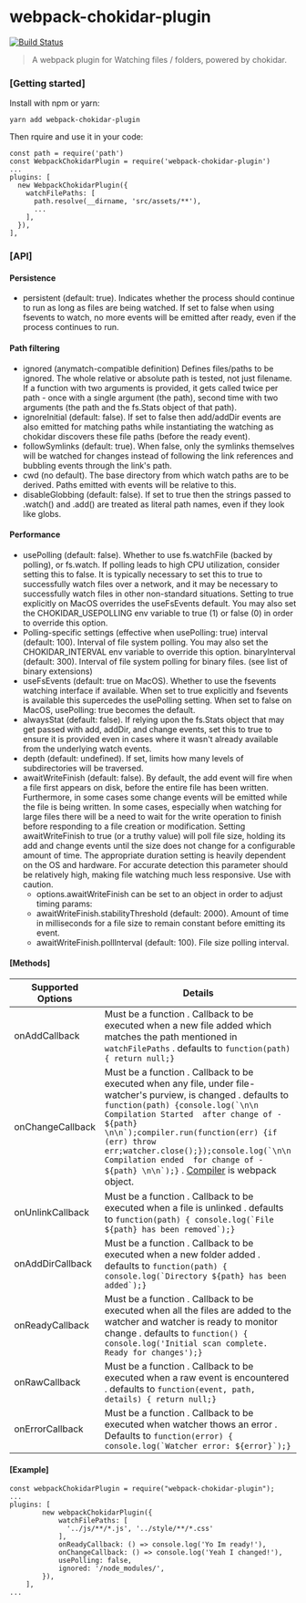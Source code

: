 # webpack-chokidar-plugin

[![Build Status](https://travis-ci.org/Chance722/webpack-chokidar-plugin.svg?branch=master)](https://travis-ci.org/Chance722/webpack-chokidar-plugin)

> A webpack plugin for Watching files / folders, powered by chokidar. 

### [Getting started]

Install with npm or yarn:
```
yarn add webpack-chokidar-plugin
```

Then rquire and use it in your code:
```
const path = require('path')
const WebpackChokidarPlugin = require('webpack-chokidar-plugin')
...
plugins: [
  new WebpackChokidarPlugin({
    watchFilePaths: [
      path.resolve(__dirname, 'src/assets/**'),
      ...
    ],
  }),
],
```

### [API]

#### Persistence
- persistent (default: true). Indicates whether the process should continue to run as long as files are being watched. If set to false when using fsevents to watch, no more events will be emitted after ready, even if the process continues to run.

#### Path filtering
- ignored (anymatch-compatible definition) Defines files/paths to be ignored. The whole relative or absolute path is tested, not just filename. If a function with two arguments is provided, it gets called twice per path - once with a single argument (the path), second time with two arguments (the path and the fs.Stats object of that path).
- ignoreInitial (default: false). If set to false then add/addDir events are also emitted for matching paths while instantiating the watching as chokidar discovers these file paths (before the ready event).
- followSymlinks (default: true). When false, only the symlinks themselves will be watched for changes instead of following the link references and bubbling events through the link's path.
- cwd (no default). The base directory from which watch paths are to be derived. Paths emitted with events will be relative to this.
- disableGlobbing (default: false). If set to true then the strings passed to .watch() and .add() are treated as literal path names, even if they look like globs.

#### Performance

- usePolling (default: false). Whether to use fs.watchFile (backed by polling), or fs.watch. If polling leads to high CPU utilization, consider setting this to false. It is typically necessary to set this to true to successfully watch files over a network, and it may be necessary to successfully watch files in other non-standard situations. Setting to true explicitly on MacOS overrides the useFsEvents default. You may also set the CHOKIDAR_USEPOLLING env variable to true (1) or false (0) in order to override this option.
- Polling-specific settings (effective when usePolling: true)
interval (default: 100). Interval of file system polling. You may also set the CHOKIDAR_INTERVAL env variable to override this option.
binaryInterval (default: 300). Interval of file system polling for binary files. (see list of binary extensions)
- useFsEvents (default: true on MacOS). Whether to use the fsevents watching interface if available. When set to true explicitly and fsevents is available this supercedes the usePolling setting. When set to false on MacOS, usePolling: true becomes the default.
- alwaysStat (default: false). If relying upon the fs.Stats object that may get passed with add, addDir, and change events, set this to true to ensure it is provided even in cases where it wasn't already available from the underlying watch events.
- depth (default: undefined). If set, limits how many levels of subdirectories will be traversed.
- awaitWriteFinish (default: false). By default, the add event will fire when a file first appears on disk, before the entire file has been written. Furthermore, in some cases some change events will be emitted while the file is being written. In some cases, especially when watching for large files there will be a need to wait for the write operation to finish before responding to a file creation or modification. Setting awaitWriteFinish to true (or a truthy value) will poll file size, holding its add and change events until the size does not change for a configurable amount of time. The appropriate duration setting is heavily dependent on the OS and hardware. For accurate detection this parameter should be relatively high, making file watching much less responsive. Use with caution.
   + options.awaitWriteFinish can be set to an object in order to adjust timing params:
   + awaitWriteFinish.stabilityThreshold (default: 2000). Amount of time in milliseconds for a file size to remain constant before emitting its event.
   + awaitWriteFinish.pollInterval (default: 100). File size polling interval.
  
#### [Methods]

Supported Options | Details
------------- | -------------
onAddCallback | Must be a function . Callback to be executed when a new file added which matches the path mentioned in `watchFilePaths` . defaults to ``` function(path) { return null;} ```
onChangeCallback | Must be a function . Callback to be executed when any file, under file-watcher's purview, is changed  . defaults to ``` function(path) {console.log(`\n\n Compilation Started  after change of - ${path} \n\n`);compiler.run(function(err) {if (err) throw err;watcher.close();});console.log(`\n\n Compilation ended  for change of - ${path} \n\n`);} ``` . [Compiler](https://github.com/webpack/docs/wiki/plugins) is webpack object.
onUnlinkCallback | Must be a function . Callback to be executed when a file is unlinked . defaults to ``` function(path) { console.log(`File ${path} has been removed`);} ```
onAddDirCallback | Must be a function . Callback to be executed when a new folder added . defaults to ``` function(path) { console.log(`Directory ${path} has been added`);} ```
onReadyCallback | Must be a function . Callback to be executed when all the files are added to the watcher and watcher is ready to monitor change . defaults to ``` function() { console.log('Initial scan complete. Ready for changes');} ```
onRawCallback | Must be a function . Callback to be executed when a raw event is encountered . defaults to ``` function(event, path, details) { return null;} ```
onErrorCallback | Must be a function . Callback to be executed when watcher thows an error . Defaults to ``` function(error) { console.log(`Watcher error: ${error}`);} ```


#### [Example]

```
const webpackChokidarPlugin = require("webpack-chokidar-plugin");
...
plugins: [
        new webpackChokidarPlugin({
            watchFilePaths: [
              '../js/**/*.js', '../style/**/*.css'
            ], 
            onReadyCallback: () => console.log('Yo Im ready!'),
            onChangeCallback: () => console.log('Yeah I changed!'),
            usePolling: false,
            ignored: '/node_modules/',
        }),
    ],
...


``` 